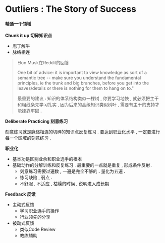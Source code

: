 # Outliers : The Story of Success

#### 精通一个领域

**Chunk it up 切碎知识点**

* 庖丁解牛
* 脉络相连

> Elon Musk在Reddit的回答
>
> One bit of advice: it is important to view knowledge as sort of a semantic tree -- make sure you understand the fundamental principles, ie the trunk and big branches, before you get into the leaves/details or there is nothing for them to hang on to."
>
> 最重要的建议 : 知识的体系结构类似一棵树 , 你要学习地快 , 就必须把主干和粗线条先学习扎实 , 因为后来的高级知识类似树叶 , 需要有主干的支持才能挂靠牢固 .

**Deliberate Practicing 刻意练习**

刻意练习就是脉络相连的切碎的知识点反复练习 . 要达到职业化水平 , 一定要进行每一个区域的刻意练习 .

**职业化**

* 基本功是区别业余和职业选手的根本
* 基础动作的分解训练和反复练习 . 最重要的一点就是重复 , 形成条件反射 . 
  * 刻意练习需要过遍数 , 一遍是完全不够的 . 量化为五遍 . 
  * 练习缺陷 , 弱点 . 
  * 不舒服 , 不适应 , 枯燥的时候 , 说明进入成长期

**Feedback 反馈**

* 主动式反馈
  * 学习职业选手的操作
  * 行业领先的分享
* 被动式反馈
  * 类似Code Review
  * 教练辅助



